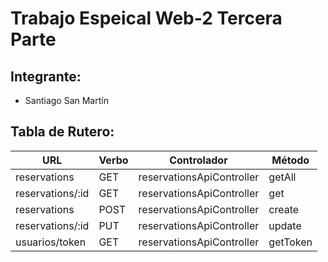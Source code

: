 # Trabajo Espeical Web-2 Tercera Parte

## Integrante:

- Santiago San Martín

## Tabla de Rutero:

|URL|Verbo|Controlador|Método|
|---|-----|-----------|------|
|reservations|GET|reservationsApiController|getAll|
|reservations/:id|GET|reservationsApiController|get|
|reservations|POST|reservationsApiController|create|
|reservations/:id|PUT|reservationsApiController|update|
|usuarios/token|GET|reservationsApiController|getToken|
